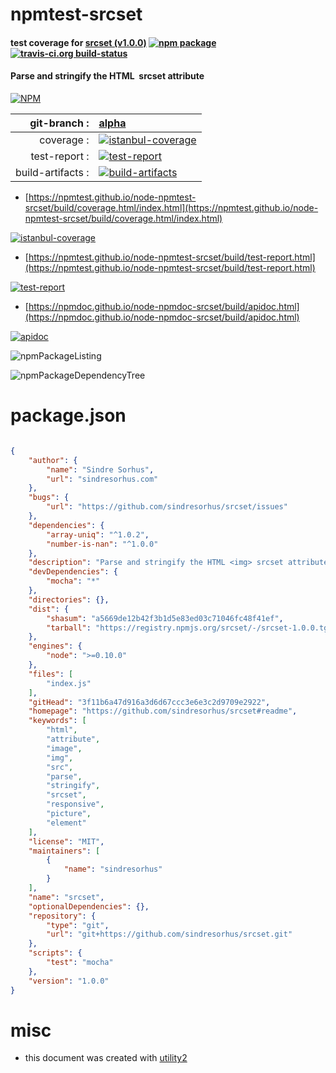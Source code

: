 # npmtest-srcset

#### test coverage for  [srcset (v1.0.0)](https://github.com/sindresorhus/srcset#readme)  [![npm package](https://img.shields.io/npm/v/npmtest-srcset.svg?style=flat-square)](https://www.npmjs.org/package/npmtest-srcset) [![travis-ci.org build-status](https://api.travis-ci.org/npmtest/node-npmtest-srcset.svg)](https://travis-ci.org/npmtest/node-npmtest-srcset)

#### Parse and stringify the HTML <img> srcset attribute

[![NPM](https://nodei.co/npm/srcset.png?downloads=true&downloadRank=true&stars=true)](https://www.npmjs.com/package/srcset)

| git-branch : | [alpha](https://github.com/npmtest/node-npmtest-srcset/tree/alpha)|
|--:|:--|
| coverage : | [![istanbul-coverage](https://npmtest.github.io/node-npmtest-srcset/build/coverage.badge.svg)](https://npmtest.github.io/node-npmtest-srcset/build/coverage.html/index.html)|
| test-report : | [![test-report](https://npmtest.github.io/node-npmtest-srcset/build/test-report.badge.svg)](https://npmtest.github.io/node-npmtest-srcset/build/test-report.html)|
| build-artifacts : | [![build-artifacts](https://npmtest.github.io/node-npmtest-srcset/glyphicons_144_folder_open.png)](https://github.com/npmtest/node-npmtest-srcset/tree/gh-pages/build)|

- [https://npmtest.github.io/node-npmtest-srcset/build/coverage.html/index.html](https://npmtest.github.io/node-npmtest-srcset/build/coverage.html/index.html)

[![istanbul-coverage](https://npmtest.github.io/node-npmtest-srcset/build/screenCapture.buildCi.browser.%252Ftmp%252Fbuild%252Fcoverage.lib.html.png)](https://npmtest.github.io/node-npmtest-srcset/build/coverage.html/index.html)

- [https://npmtest.github.io/node-npmtest-srcset/build/test-report.html](https://npmtest.github.io/node-npmtest-srcset/build/test-report.html)

[![test-report](https://npmtest.github.io/node-npmtest-srcset/build/screenCapture.buildCi.browser.%252Ftmp%252Fbuild%252Ftest-report.html.png)](https://npmtest.github.io/node-npmtest-srcset/build/test-report.html)

- [https://npmdoc.github.io/node-npmdoc-srcset/build/apidoc.html](https://npmdoc.github.io/node-npmdoc-srcset/build/apidoc.html)

[![apidoc](https://npmdoc.github.io/node-npmdoc-srcset/build/screenCapture.buildCi.browser.%252Ftmp%252Fbuild%252Fapidoc.html.png)](https://npmdoc.github.io/node-npmdoc-srcset/build/apidoc.html)

![npmPackageListing](https://npmtest.github.io/node-npmtest-srcset/build/screenCapture.npmPackageListing.svg)

![npmPackageDependencyTree](https://npmtest.github.io/node-npmtest-srcset/build/screenCapture.npmPackageDependencyTree.svg)



# package.json

```json

{
    "author": {
        "name": "Sindre Sorhus",
        "url": "sindresorhus.com"
    },
    "bugs": {
        "url": "https://github.com/sindresorhus/srcset/issues"
    },
    "dependencies": {
        "array-uniq": "^1.0.2",
        "number-is-nan": "^1.0.0"
    },
    "description": "Parse and stringify the HTML <img> srcset attribute",
    "devDependencies": {
        "mocha": "*"
    },
    "directories": {},
    "dist": {
        "shasum": "a5669de12b42f3b1d5e83ed03c71046fc48f41ef",
        "tarball": "https://registry.npmjs.org/srcset/-/srcset-1.0.0.tgz"
    },
    "engines": {
        "node": ">=0.10.0"
    },
    "files": [
        "index.js"
    ],
    "gitHead": "3f11b6a47d916a3d6d67ccc3e6e3c2d9709e2922",
    "homepage": "https://github.com/sindresorhus/srcset#readme",
    "keywords": [
        "html",
        "attribute",
        "image",
        "img",
        "src",
        "parse",
        "stringify",
        "srcset",
        "responsive",
        "picture",
        "element"
    ],
    "license": "MIT",
    "maintainers": [
        {
            "name": "sindresorhus"
        }
    ],
    "name": "srcset",
    "optionalDependencies": {},
    "repository": {
        "type": "git",
        "url": "git+https://github.com/sindresorhus/srcset.git"
    },
    "scripts": {
        "test": "mocha"
    },
    "version": "1.0.0"
}
```



# misc
- this document was created with [utility2](https://github.com/kaizhu256/node-utility2)
